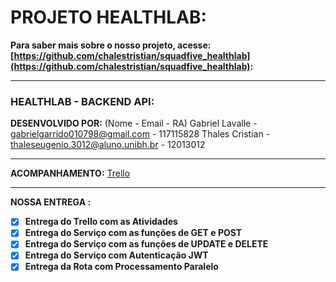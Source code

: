 # PROJETO HEALTHLAB:

**Para saber mais sobre o nosso projeto, acesse: [https://github.com/chalestristian/squadfive_healthlab](https://github.com/chalestristian/squadfive_healthlab):**

---
### HEALTHLAB - BACKEND API:

**DESENVOLVIDO POR:** (Nome - Email - RA)
Gabriel Lavalle - gabrielgarrido010798@gmail.com - 117115828
Thales Cristian - thaleseugenio.3012@aluno.unibh.br - 12013012


---
**ACOMPANHAMENTO:**
[Trello](https://trello.com/invite/b/xnC6WW2n/100a8491c8a4a744cdc55845e2d19fd7/squadfivehealthlab)

---
**NOSSA ENTREGA :**

- [x] ****Entrega do Trello com as Atividades**** 
- [x] ******Entrega do Serviço com as funções de GET e POST****** 
- [x] ******Entrega do Serviço com as funções de UPDATE e DELETE****** 
- [x] ******Entrega do Serviço com Autenticação JWT****** 
- [x] ******Entrega da Rota com Processamento Paralelo****** 